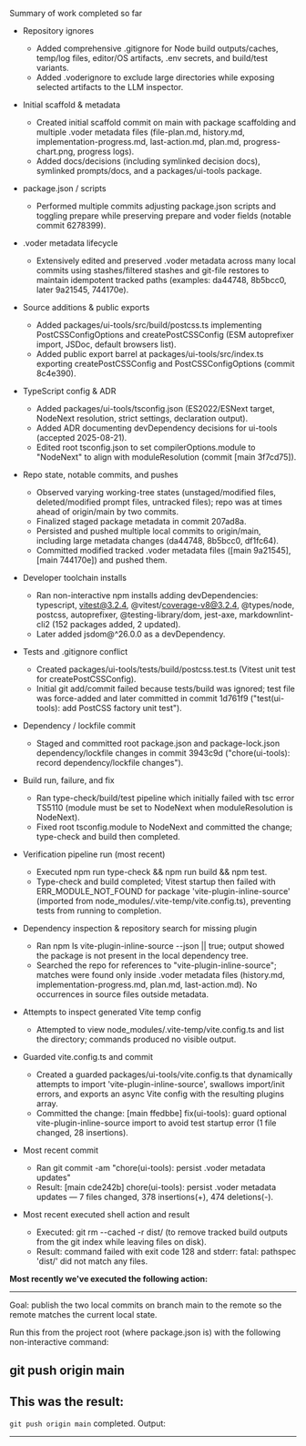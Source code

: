 Summary of work completed so far

- Repository ignores
  - Added comprehensive .gitignore for Node build outputs/caches, temp/log files, editor/OS artifacts, .env secrets, and build/test variants.
  - Added .voderignore to exclude large directories while exposing selected artifacts to the LLM inspector.

- Initial scaffold & metadata
  - Created initial scaffold commit on main with package scaffolding and multiple .voder metadata files (file-plan.md, history.md, implementation-progress.md, last-action.md, plan.md, progress-chart.png, progress logs).
  - Added docs/decisions (including symlinked decision docs), symlinked prompts/docs, and a packages/ui-tools package.

- package.json / scripts
  - Performed multiple commits adjusting package.json scripts and toggling prepare while preserving prepare and voder fields (notable commit 6278399).

- .voder metadata lifecycle
  - Extensively edited and preserved .voder metadata across many local commits using stashes/filtered stashes and git-file restores to maintain idempotent tracked paths (examples: da44748, 8b5bcc0, later 9a21545, 744170e).

- Source additions & public exports
  - Added packages/ui-tools/src/build/postcss.ts implementing PostCSSConfigOptions and createPostCSSConfig (ESM autoprefixer import, JSDoc, default browsers list).
  - Added public export barrel at packages/ui-tools/src/index.ts exporting createPostCSSConfig and PostCSSConfigOptions (commit 8c4e390).

- TypeScript config & ADR
  - Added packages/ui-tools/tsconfig.json (ES2022/ESNext target, NodeNext resolution, strict settings, declaration output).
  - Added ADR documenting devDependency decisions for ui-tools (accepted 2025-08-21).
  - Edited root tsconfig.json to set compilerOptions.module to "NodeNext" to align with moduleResolution (commit [main 3f7cd75]).

- Repo state, notable commits, and pushes
  - Observed varying working-tree states (unstaged/modified files, deleted/modified prompt files, untracked files); repo was at times ahead of origin/main by two commits.
  - Finalized staged package metadata in commit 207ad8a.
  - Persisted and pushed multiple local commits to origin/main, including large metadata changes (da44748, 8b5bcc0, df1fc64).
  - Committed modified tracked .voder metadata files ([main 9a21545], [main 744170e]) and pushed them.

- Developer toolchain installs
  - Ran non-interactive npm installs adding devDependencies: typescript, vitest@3.2.4, @vitest/coverage-v8@3.2.4, @types/node, postcss, autoprefixer, @testing-library/dom, jest-axe, markdownlint-cli2 (152 packages added, 2 updated).
  - Later added jsdom@^26.0.0 as a devDependency.

- Tests and .gitignore conflict
  - Created packages/ui-tools/tests/build/postcss.test.ts (Vitest unit test for createPostCSSConfig).
  - Initial git add/commit failed because tests/build was ignored; test file was force-added and later committed in commit 1d761f9 ("test(ui-tools): add PostCSS factory unit test").

- Dependency / lockfile commit
  - Staged and committed root package.json and package-lock.json dependency/lockfile changes in commit 3943c9d ("chore(ui-tools): record dependency/lockfile changes").

- Build run, failure, and fix
  - Ran type-check/build/test pipeline which initially failed with tsc error TS5110 (module must be set to NodeNext when moduleResolution is NodeNext).
  - Fixed root tsconfig.module to NodeNext and committed the change; type-check and build then completed.

- Verification pipeline run (most recent)
  - Executed npm run type-check && npm run build && npm test.
  - Type-check and build completed; Vitest startup then failed with ERR_MODULE_NOT_FOUND for package 'vite-plugin-inline-source' (imported from node_modules/.vite-temp/vite.config.ts), preventing tests from running to completion.

- Dependency inspection & repository search for missing plugin
  - Ran npm ls vite-plugin-inline-source --json || true; output showed the package is not present in the local dependency tree.
  - Searched the repo for references to "vite-plugin-inline-source"; matches were found only inside .voder metadata files (history.md, implementation-progress.md, plan.md, last-action.md). No occurrences in source files outside metadata.

- Attempts to inspect generated Vite temp config
  - Attempted to view node_modules/.vite-temp/vite.config.ts and list the directory; commands produced no visible output.

- Guarded vite.config.ts and commit
  - Created a guarded packages/ui-tools/vite.config.ts that dynamically attempts to import 'vite-plugin-inline-source', swallows import/init errors, and exports an async Vite config with the resulting plugins array.
  - Committed the change: [main ffedbbe] fix(ui-tools): guard optional vite-plugin-inline-source import to avoid test startup error (1 file changed, 28 insertions).

- Most recent commit
  - Ran git commit -am "chore(ui-tools): persist .voder metadata updates"
  - Result: [main cde242b] chore(ui-tools): persist .voder metadata updates — 7 files changed, 378 insertions(+), 474 deletions(-).

- Most recent executed shell action and result
  - Executed: git rm --cached -r dist/ (to remove tracked build outputs from the git index while leaving files on disk).
  - Result: command failed with exit code 128 and stderr: fatal: pathspec 'dist/' did not match any files.

**Most recently we've executed the following action:**

---
Goal: publish the two local commits on branch main to the remote so the remote matches the current local state.

Run this from the project root (where package.json is) with the following non-interactive command:

git push origin main
---

**This was the result:**
---
`git push origin main` completed.
Output:

---
